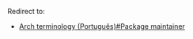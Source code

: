 Redirect to:

*   [Arch terminology (Português)#Package maintainer](/index.php/Arch_terminology_(Portugu%C3%AAs)#Package_maintainer "Arch terminology (Português)")